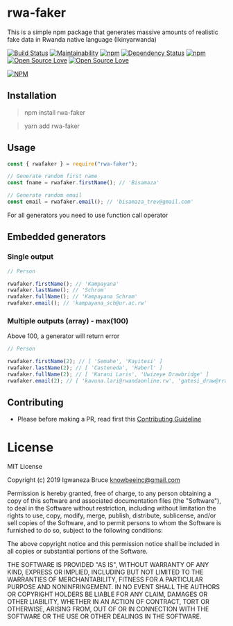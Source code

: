 # rwa-faker

This is a simple npm package that generates massive amounts of realistic fake data in Rwanda native language (Ikinyarwanda)

[![Build Status](https://travis-ci.org/knowbee/rwa-faker.svg?branch=master)](https://travis-ci.org/knowbee/rwa-faker)
[![Maintainability](https://api.codeclimate.com/v1/badges/3f5c5282ff06934496dd/maintainability)](https://codeclimate.com/github/knowbee/rwa-faker/maintainability)
[![npm](https://img.shields.io/npm/dt/rwa-faker.svg)](https://www.npmjs.com/package/rwa-faker)
[![Dependency Status](https://david-dm.org/knowbee/rwa-faker.svg)](https://david-dm.org/knowbee/rwa-faker)
[![npm](https://img.shields.io/npm/v/rwa-faker.svg)](https://www.npmjs.com/package/rwa-faker)
[![Open Source Love](https://badges.frapsoft.com/os/v1/open-source.svg?v=102)](https://github.com/ellerbrock/open-source-badge/)
[![Open Source Love](https://badges.frapsoft.com/os/mit/mit.svg?v=102)](https://github.com/ellerbrock/open-source-badge/)

[![NPM](https://nodei.co/npm/rwa-faker.png)](https://nodei.co/npm/rwa-faker/)

## Installation

> npm install rwa-faker

> yarn add rwa-faker

## Usage

```js
const { rwafaker } = require("rwa-faker");

// Generate random first name
const fname = rwafaker.firstName(); // 'Bisamaza'

// Generate random email
const email = rwafaker.email(); // 'bisamaza_trev@gmail.com'
```

For all generators you need to use function call operator

## Embedded generators

### Single output

```js
// Person

rwafaker.firstName(); // 'Kampayana'
rwafaker.lastName(); // 'Schrom'
rwafaker.fullName(); // 'Kampayana Schrom'
rwafaker.email(); // 'kampayana_sch@ur.ac.rw'
```

### Multiple outputs (array) - max(100)

Above 100, a generator will return error

```js
// Person

rwafaker.firstName(2); // [ 'Semahe', 'Kayitesi' ]
rwafaker.lastName(2); // [ 'Casteneda', 'Haberl' ]
rwafaker.fullName(2); // [ 'Karani Laris', 'Uwizeye Drawbridge' ]
rwafaker.email(2); // [ 'kavuna.lari@rwandaonline.rw', 'gatesi_draw@rra.gov.rw' ]
```

## Contributing

- Please before making a PR, read first this [Contributing Guideline](./CONTRIBUTING.md)

# License

MIT License

Copyright (c) 2019 Igwaneza Bruce <knowbeeinc@gmail.com>

Permission is hereby granted, free of charge, to any person obtaining a copy
of this software and associated documentation files (the "Software"), to deal
in the Software without restriction, including without limitation the rights
to use, copy, modify, merge, publish, distribute, sublicense, and/or sell
copies of the Software, and to permit persons to whom the Software is
furnished to do so, subject to the following conditions:

The above copyright notice and this permission notice shall be included in all
copies or substantial portions of the Software.

THE SOFTWARE IS PROVIDED "AS IS", WITHOUT WARRANTY OF ANY KIND, EXPRESS OR
IMPLIED, INCLUDING BUT NOT LIMITED TO THE WARRANTIES OF MERCHANTABILITY,
FITNESS FOR A PARTICULAR PURPOSE AND NONINFRINGEMENT. IN NO EVENT SHALL THE
AUTHORS OR COPYRIGHT HOLDERS BE LIABLE FOR ANY CLAIM, DAMAGES OR OTHER
LIABILITY, WHETHER IN AN ACTION OF CONTRACT, TORT OR OTHERWISE, ARISING FROM,
OUT OF OR IN CONNECTION WITH THE SOFTWARE OR THE USE OR OTHER DEALINGS IN THE
SOFTWARE.
